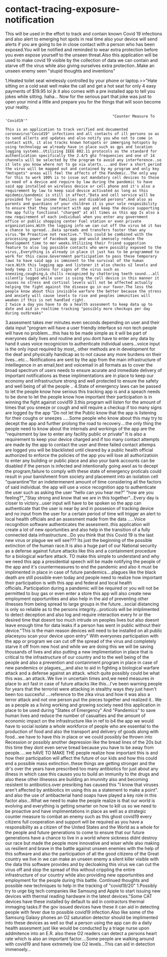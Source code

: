 # contact-tracing-exposure-notification
This will be used in the effort to track and contain known Covid 19 infections and also alert to emerging hot spots in real time also your device will send alerts if you are going to be in close contact with a person who has been exposed.You will be notified and reminded to wear extra protection before you even expose yourself to the unseen threat.Also this application will be used to make covid 19 visible by the collection of data we can contain and starve off the virus while also giving ourselves extra protection..Make an unseen enemy seen                                              "stupid thoughts and inventions"  

1.Heated toilet seat wirelessly controlled  by your phone or laptop.>>"Hate sitting on a cold seat well make the call and get a hot seat for only 4 easy payments of $19.95 lol jk it also comes with a pre installed app to tell you jokes while sitting. haha... Now for the serious part that joke was just to open your mind a little and prepare you for the things that will soon become your reality.



                                                    "Counter Measure To 'Covid19'"
                                                      
    This is an application to track verified and documented coronavirus"Covid19" infections and all contacts of ill persons so as to send allerts and updates and also notify you who not to come in contact with, it also tracks known hotspots or immerging hotspots by using technology we already have in place such as gps and location logging systems..Utilizing IEEE 802.11 protocols as the standard for authentication specifically the 2.4/5 ghz frequencies and one of 14 channels will be selected by the program to avoid any interference..so it lets you know where not to go via alerts....and Over a short period the virus will be mapped out and contained by my program and only key "Hotspots" areas will feel the affects of the Pandemic..The only way for this to work 100% is to issue out mandatory cell devices to those in need of a device and require by law during the pandemic to have said app installed on wireless device or cell phone and it's also a requirement by law to keep said device activated as long as this epidemic/pandemic is still in affect."Data and cell service will be provided for low income families and disabled persons".And also as parents and guardians of your children it is your sole resposibility to ensure that they ineteract with app and keep the device supporting the app fully functional "charged" at all times as this app Is also a new requirement of each individual when you enter any government office or public shopping center Fuel station or even private organizations.With the logging info we can cut off the virus b4 it has a chance to spread...Data spreads and transfers faster than any virus."Be Proactive not reactive." This could be combined with the processing power of Facebook app and would imensely reduce the development time to mer weeks.Utilizing their friend suggestion feature to also log possible contacts who were possibly exposed to the virus,,Everything is already in place it just has to be programmed to work for this cause.Government participation to pass these temporary laws to have said app is imminent to the survival of the human race.With this logging app and listener it also checks o2 levels and body temp it listens for signs of the virus such as sneezing,coughing,& chills recognized by chattering teeth sound...all silently logged while user is using the cell device in this manner it causes no stress and cortisol levels will not be affected actually helping the fight against the disease go in our favor.The less the people know about this invisible warfare the better because the stress and anxiety will cause levels to rise and peoples immunities will weaken if this is not handled right.
    2 twice a day you have to do a health assesment to keep data up to date and aid in realtime tracking "possibly more checkups per day during outbreaks" 
3.assesment takes mer minutes even seconds depending on user and their data input "program will have  a user friendly interface so non tech people will have no problem....this has to be made simple as it will be part of everyones daily lives and routine and you dont have to enter any data by hand it uses voice recognicion to authenticate individual users...voice input is the only input required by most,, other methods are in development for the deaf and physically handicap as to not cause any more burdens on their lives...etc...  Notifications are sent by the app from the main infrastructure of intelliegence in an email,text and voicemail in all formats as to cover the broad spectrum of users needs to ensure acurate and immediate delivery of important notifications as these implimentations are in place to keep our economy and infrastructure strong and well protected to ensure the safety and well being of all the people ..
4.State of emergency laws can be passed to let the people know how serious this tracking app is and a speach needs to be done to let the people know how important their participation is in winning the fight against covid19 
3.this program will listen for the amount of times that you sneeze or cough and will require a checkup if too many signs are logged by the app "Do not let the Public know that the app is listening for their coughs or sneezes .....Some people who know about this may try to decept the app and further prolong the road to recovery....the only thing the people need to know about the internals and workings of the app are the "requirement by law to enter any facility public or private" It is also a requirement to keep your device charged and if too many contact attempts are made by the app to contact the user and three failed contact attemps are logged you will be blacklisted until cleared by a public health official authorized to enforce the policies of the app you will lose all authorizatioin to enter any building or public place and also your bank accounts can be disabled if the person is infected and intentionally going awol as to decept the program,failure to comply with these state of emergency proticals could result in your banishment from society and placement into an isolation cell "quarantine"for an indetermenent amount of time considering all the factors of said individual.
the app will use a voice recognition app to authenticate the user such as asking the user "hello can you hear me?" "how are you feeling?",,"Stay strong and know that we are in this together"...Every day is closer to victory...user input will have to be spoken so the app can authenticate that the user is near by and in possesion of tracking device and no input from the user for a certain period of time will trigger an alert to local health officials and an assesment made from the data .....Voice recognition software authenticates the assesment..this application will create a lot of new oportunities and also help in the transition of a fully connected data infrastructure...Do you think that this Covid 19 is the last new virus or plague we will see??? Its just the beginning of the possible extinction of the human race.It is also a huge part of our National security as a defense against future attacks like this and a containment procedure for a biological warfare attack.
TO make this simple to understand and why we need this app a  presidential speech will be made notifying the people of the app and it's countermeasures to end the pandemic and also it must be implimented in place in case of future pandemics....plagues like the black death are still possible even today and people need to realize how important their participation is with this app and federal and local health officials..Participation during a pandemic will be required or you will not be permitted to buy gas or even enter a store
  this app will also create new employment opportunities and also help in the aid of preventing other illnesses from being spread to large groups in the future...social distancing is only so reliable as to the persons integrity...proticols will be imlplimented to detect deception and also log and require interaction every hr or the desired time that doesnt too much intrude on peoples lives but also doesnt leave enough time for data leaks if a person has went in public without their device."This is the main reason devices will need to be installed on all public placesyou scan your device upon entry" With everyones participation with the app or program we can cut off the spread of the virus and completely starve it off from new host and while we are doing this we will be saving thousands of lives and also putting a new implimentation in place that is critical to the infrastructure of our country and to the well being of the people and also a prevention and containment program in place in case of new pandemics or plagues,,,,and also to aid in fighting a biological warfare attack and a defense against an attack.
which quite possibly could be what this was...an attack..We live in uncertain times and,we need measures in place to act fast in case of future attacks like this...I've been warning people for years that the terrorist were attacking in stealthy ways they just havn't been too succesful ....reference to the zika virus and how it was also a terror attack and not one person put the pieces together and realized it..
  We as a people as a living working and growing society need this application in place to be used during "States of Emergency" And "Pandemics" to save human lives and reduce the number of casualties and the amount of economic impact on the infrastructure like in ref to b4 the app we would have to social isolate a whole workforce of people who are essential to the production of food and also the transport and delivery of goods along with food...we have to have this in place or we could possibly be thrown into  Recession or possibly another depression like the bread lines of the 20s but this time they dont even serve bread because you have to be away from people.....we hAVE TO MAKE THE  people realize how important this is and how their participation will affect the future of our kids and how this could end a possible mass extinction..these things are getting stronger and the dr's over the years have prescribed too many antibiotics for just about any illness in which case this causes you to build an immunity to the drugs and also these other illnesess are building an imunnity also and becoming resistent to antibiotics.over presribing has caused this "I know that viruses aren't affected by antibiotics im using this as a statement to make a point". and also the use of antibacterial hand soaps have played a key role in this factor also...What we need to make the people realize is that our world is evolving and everything is getting smarter on how to kill us so we need to be proactive and have implimentations in place as well as a strategic counter measure to combat an enemy such as this ghost covid19 every citizens full cooperation and support will be required as you have a responsibility as a citizen of the United States and the World as a whole for the people and future generations to come to ensure that our future generations have a chance to live in a world where sickness didnt destroy our race but made the people more innovative and wiser while also making us resilient and brave in the battle against unseen enemies with the help of this software and also the participation of all the good citizens of the Great country we live in we can make an unseen enemy a silent killer visible with the data this software provides and by decloaking this virus we can cut the virus off and stop the spread of this without crippling the entire infrastructure of our country while also providing new opportunities and employment for the people during this battle.
  Continued thoughts and possible new techniques to help in the tracking of "covid19/20"
  1.Possibly try to urge big tech companies like Samsung and Apple to start issuing new devices with thermal reading hardware in the latest devices."Some CAT devices have these installed by default to aid in contractors thermal immaging tasks.If the gov issued devices have these it can aid in detecting people with fever due to possible covid19 infection.Also like some of the Samsung Galaxy phones an O2 saturation detector should be implimented into these devices as well so that a person using the app can do a daily health assesment just like would be conducted by a triage nurse upon addmitence into an E.R. also these O2 readers can detect a persons heart rate which is also an important factor....Some people are walking around with covid19 and have extremely low O2 levels...This can aid in detection immensely...
